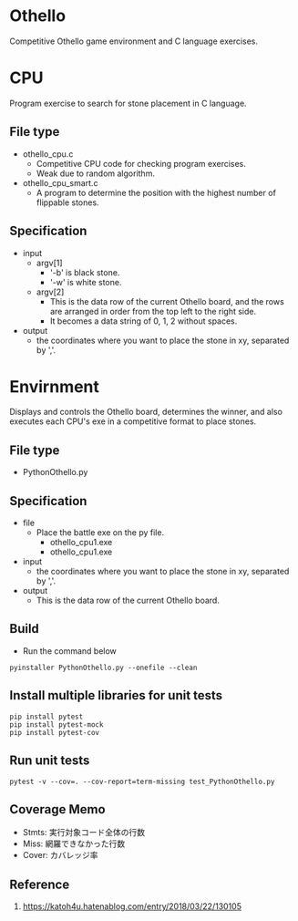 # Othello

Competitive Othello game environment and C language exercises.

# CPU

Program exercise to search for stone placement in C language.

## File type

- othello_cpu.c
  - Competitive CPU code for checking program exercises.
  - Weak due to random algorithm.
- othello_cpu_smart.c
  - A program to determine the position with the highest number of flippable stones.

## Specification

- input
  - argv[1]
    - '-b' is black stone.
    - '-w' is white stone.
  - argv[2]
    - This is the data row of the current Othello board, and the rows are arranged in order from the top left to the right side.
    - It becomes a data string of 0, 1, 2 without spaces.
- output
  - the coordinates where you want to place the stone in xy, separated by ','.

# Envirnment

Displays and controls the Othello board, determines the winner, and also executes each CPU's exe in a competitive format to place stones.

## File type

- PythonOthello.py

## Specification

- file
  - Place the battle exe on the py file.
    - othello_cpu1.exe
    - othello_cpu1.exe
- input
  - the coordinates where you want to place the stone in xy, separated by ','.
- output
  - This is the data row of the current Othello board.

## Build

- Run the command below

```
pyinstaller PythonOthello.py --onefile --clean
```

## Install multiple libraries for unit tests

```
pip install pytest
pip install pytest-mock
pip install pytest-cov
```

## Run unit tests

```
pytest -v --cov=. --cov-report=term-missing test_PythonOthello.py
```

## Coverage Memo

- Stmts: 実行対象コード全体の行数
- Miss: 網羅できなかった行数
- Cover: カバレッジ率

## Reference

1. https://katoh4u.hatenablog.com/entry/2018/03/22/130105
